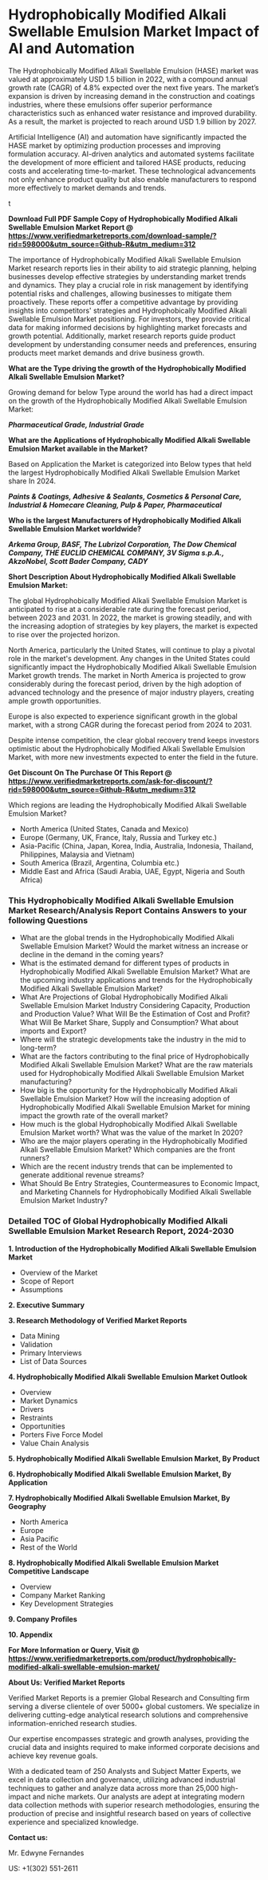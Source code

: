 <meta name="title" content="Global  Hydrophobically Modified Alkali Swellable Emulsion Market Impact of AI and Automation"><meta name="description" content="  The Hydrophobically Modified Alkali Swellable Emulsion (HASE) market was valued at approximately USD 1.5 billion in 2022, with a compound annual growth rate (CAGR) o"><meta name="title" content=" Hydrophobically Modified Alkali Swellable Emulsion Market Size, Share, Scope, Trends, Growth, Opportunities, Analysis, Forecast"> <h1>Hydrophobically Modified Alkali Swellable Emulsion Market Impact of AI and Automation</h1> <p>The Hydrophobically Modified Alkali Swellable Emulsion (HASE) market was valued at approximately USD 1.5 billion in 2022, with a compound annual growth rate (CAGR) of 4.8% expected over the next five years. The market’s expansion is driven by increasing demand in the construction and coatings industries, where these emulsions offer superior performance characteristics such as enhanced water resistance and improved durability. As a result, the market is projected to reach around USD 1.9 billion by 2027.</p> <p>Artificial Intelligence (AI) and automation have significantly impacted the HASE market by optimizing production processes and improving formulation accuracy. AI-driven analytics and automated systems facilitate the development of more efficient and tailored HASE products, reducing costs and accelerating time-to-market. These technological advancements not only enhance product quality but also enable manufacturers to respond more effectively to market demands and trends.</p> t</p><p id="" class=""><strong>Download Full PDF Sample Copy of Hydrophobically Modified Alkali Swellable Emulsion Market Report @ <a href="https://www.verifiedmarketreports.com/download-sample/?rid=598000&utm_source=Github-R&utm_medium=312" target="_blank">https://www.verifiedmarketreports.com/download-sample/?rid=598000&utm_source=Github-R&utm_medium=312</a></strong></p><p>The importance of&nbsp;Hydrophobically Modified Alkali Swellable Emulsion Market research reports lies in their ability to aid strategic planning, helping businesses develop effective strategies by understanding market trends and dynamics. They play a crucial role in risk management by identifying potential risks and challenges, allowing businesses to mitigate them proactively. These reports offer a competitive advantage by providing insights into competitors' strategies and Hydrophobically Modified Alkali Swellable Emulsion Market positioning. For investors, they provide critical data for making informed decisions by highlighting market forecasts and growth potential. Additionally, market research reports guide product development by understanding consumer needs and preferences, ensuring products meet market demands and drive business growth.</p><p><strong>What are the&nbsp;Type driving the growth of the Hydrophobically Modified Alkali Swellable Emulsion Market?</strong></p><p id="" class="">Growing demand for below Type around the world has had a direct impact on the growth of the Hydrophobically Modified Alkali Swellable Emulsion Market:</p><em><strong> Pharmaceutical Grade, Industrial Grade</strong></em></p><strong>What are the&nbsp;Applications&nbsp;of Hydrophobically Modified Alkali Swellable Emulsion Market available in the Market?</strong></p><p id="" class="">Based on Application the Market is categorized into Below types that held the largest Hydrophobically Modified Alkali Swellable Emulsion Market share In 2024.</p><em><strong> Paints & Coatings, Adhesive & Sealants, Cosmetics & Personal Care, Industrial & Homecare Cleaning, Pulp & Paper, Pharmaceutical</strong></em></p><strong>Who is the largest Manufacturers of Hydrophobically Modified Alkali Swellable Emulsion Market worldwide?</strong></p><p><em><strong> Arkema Group, BASF, The Lubrizol Corporation, The Dow Chemical Company, THE EUCLID CHEMICAL COMPANY, 3V Sigma s.p.A., AkzoNobel, Scott Bader Company, CADY</strong></em></p><p id="" class=""><strong>Short Description About Hydrophobically Modified Alkali Swellable Emulsion Market:</strong></p><p>The global Hydrophobically Modified Alkali Swellable Emulsion Market is anticipated to rise at a considerable rate during the forecast period, between 2023 and 2031. In 2022, the market is growing steadily, and with the increasing adoption of strategies by key players, the market is expected to rise over the projected horizon.</p><p>North America, particularly the United States, will continue to play a pivotal role in the market's development. Any changes in the United States could significantly impact the Hydrophobically Modified Alkali Swellable Emulsion Market growth trends. The market in North America is projected to grow considerably during the forecast period, driven by the high adoption of advanced technology and the presence of major industry players, creating ample growth opportunities.</p><p>Europe is also expected to experience significant growth in the global market, with a strong CAGR during the forecast period from 2024 to 2031.</p><p>Despite intense competition, the clear global recovery trend keeps investors optimistic about the Hydrophobically Modified Alkali Swellable Emulsion Market, with more new investments expected to enter the field in the future.</p><p id="" class=""><strong>Get Discount On The Purchase Of This Report @ <a href="https://www.verifiedmarketreports.com/ask-for-discount/?rid=598000&utm_source=Github-R&utm_medium=312" target="_blank">https://www.verifiedmarketreports.com/ask-for-discount/?rid=598000&utm_source=Github-R&utm_medium=312</a></strong></p>Which regions are leading the Hydrophobically Modified Alkali Swellable Emulsion Market?</p><ul><li>North America (United States, Canada and Mexico)</li><li>Europe (Germany, UK, France, Italy, Russia and Turkey etc.)</li><li>Asia-Pacific (China, Japan, Korea, India, Australia, Indonesia, Thailand, Philippines, Malaysia and Vietnam)</li><li>South America (Brazil, Argentina, Columbia etc.)</li><li>Middle East and Africa (Saudi Arabia, UAE, Egypt, Nigeria and South Africa)</li></ul><h3 id="" class="">This Hydrophobically Modified Alkali Swellable Emulsion Market Research/Analysis Report Contains Answers to your following Questions</h3><ul><li>What are the global trends in the Hydrophobically Modified Alkali Swellable Emulsion Market? Would the market witness an increase or decline in the demand in the coming years?</li><li>What is the estimated demand for different types of products in Hydrophobically Modified Alkali Swellable Emulsion Market? What are the upcoming industry applications and trends for the Hydrophobically Modified Alkali Swellable Emulsion Market?</li><li>What Are Projections of Global Hydrophobically Modified Alkali Swellable Emulsion Market Industry Considering Capacity, Production and Production Value? What Will Be the Estimation of Cost and Profit? What Will Be Market Share, Supply and Consumption? What about imports and Export?</li><li>Where will the strategic developments take the industry in the mid to long-term?</li><li>What are the factors contributing to the final price of Hydrophobically Modified Alkali Swellable Emulsion Market? What are the raw materials used for Hydrophobically Modified Alkali Swellable Emulsion Market manufacturing?</li><li>How big is the opportunity for the Hydrophobically Modified Alkali Swellable Emulsion Market? How will the increasing adoption of Hydrophobically Modified Alkali Swellable Emulsion Market for mining impact the growth rate of the overall market?</li><li>How much is the global Hydrophobically Modified Alkali Swellable Emulsion Market worth? What was the value of the market In 2020?</li><li>Who are the major players operating in the Hydrophobically Modified Alkali Swellable Emulsion Market? Which companies are the front runners?</li><li>Which are the recent industry trends that can be implemented to generate additional revenue streams?</li><li>What Should Be Entry Strategies, Countermeasures to Economic Impact, and Marketing Channels for Hydrophobically Modified Alkali Swellable Emulsion Market Industry?</li></ul><h3 id="" class="">Detailed TOC of Global Hydrophobically Modified Alkali Swellable Emulsion Market Research Report, 2024-2030</h3><p id="" class=""><strong>1. Introduction of the Hydrophobically Modified Alkali Swellable Emulsion Market</strong></p><ul><li>Overview of the Market</li><li>Scope of Report</li><li>Assumptions</li></ul><p id="" class=""><strong>2. Executive Summary</strong></p><p id="" class=""><strong>3. Research Methodology of Verified Market Reports</strong></p><ul><li>Data Mining</li><li>Validation</li><li>Primary Interviews</li><li>List of Data Sources</li></ul><p id="" class=""><strong>4. Hydrophobically Modified Alkali Swellable Emulsion Market Outlook</strong></p><ul><li>Overview</li><li>Market Dynamics</li><li>Drivers</li><li>Restraints</li><li>Opportunities</li><li>Porters Five Force Model</li><li>Value Chain Analysis</li></ul><p id="" class=""><strong>5. Hydrophobically Modified Alkali Swellable Emulsion Market, By Product</strong></p><p id="" class=""><strong>6. Hydrophobically Modified Alkali Swellable Emulsion Market, By Application</strong></p><p id="" class=""><strong>7. Hydrophobically Modified Alkali Swellable Emulsion Market, By Geography</strong></p><ul><li>North America</li><li>Europe</li><li>Asia Pacific</li><li>Rest of the World</li></ul><p id="" class=""><strong>8. Hydrophobically Modified Alkali Swellable Emulsion Market Competitive Landscape</strong></p><ul><li>Overview</li><li>Company Market Ranking</li><li>Key Development Strategies</li></ul><p id="" class=""><strong>9. Company Profiles</strong></p><p id="" class=""><strong>10. Appendix</strong></p><p id="" class=""><strong>For More Information or Query, Visit @ <a href="https://www.verifiedmarketreports.com/product/hydrophobically-modified-alkali-swellable-emulsion-market/" target="_blank">https://www.verifiedmarketreports.com/product/hydrophobically-modified-alkali-swellable-emulsion-market/</a></strong></p><p id="" class=""><strong>About Us: Verified Market Reports</strong></p><p id="" class="">Verified Market Reports is a premier Global Research and Consulting firm serving a diverse clientele of over 5000+ global customers. We specialize in delivering cutting-edge analytical research solutions and comprehensive information-enriched research studies.</p><p id="" class="">Our expertise encompasses strategic and growth analyses, providing the crucial data and insights required to make informed corporate decisions and achieve key revenue goals.</p><p id="" class="">With a dedicated team of 250 Analysts and Subject Matter Experts, we excel in data collection and governance, utilizing advanced industrial techniques to gather and analyze data across more than 25,000 high-impact and niche markets. Our analysts are adept at integrating modern data collection methods with superior research methodologies, ensuring the production of precise and insightful research based on years of collective experience and specialized knowledge.</p><p id="" class=""><strong>Contact us:</strong></p><p id="" class="">Mr. Edwyne Fernandes</p><p id="" class="">US: +1(302) 551-2611</p>